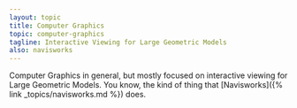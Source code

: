 ```yaml
---
layout: topic
title: Computer Graphics
topic: computer-graphics
tagline: Interactive Viewing for Large Geometric Models
also: navisworks
---
```


Computer Graphics in general, but mostly focused on interactive viewing for Large Geometric Models. You know, the kind of thing that [Navisworks]({% link _topics/navisworks.md %}) does.